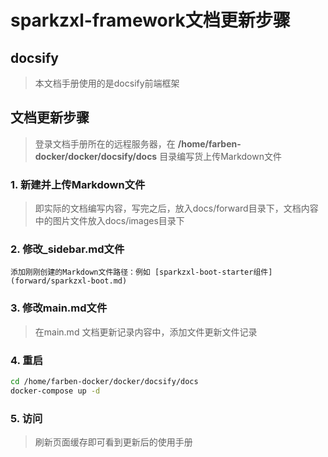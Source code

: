 # sparkzxl-framework文档更新步骤

## docsify

> 本文档手册使用的是docsify前端框架

## 文档更新步骤

> 登录文档手册所在的远程服务器，在 **/home/farben-docker/docker/docsify/docs** 目录编写货上传Markdown文件

### 1. 新建并上传Markdown文件

> 即实际的文档编写内容，写完之后，放入docs/forward目录下，文档内容中的图片文件放入docs/images目录下

### 2. 修改_sidebar.md文件

```text
添加刚刚创建的Markdown文件路径：例如 [sparkzxl-boot-starter组件](forward/sparkzxl-boot.md)
```

### 3. 修改main.md文件

> 在main.md 文档更新记录内容中，添加文件更新文件记录

### 4. 重启

```bash
cd /home/farben-docker/docker/docsify/docs
docker-compose up -d
```

### 5. 访问

> 刷新页面缓存即可看到更新后的使用手册
